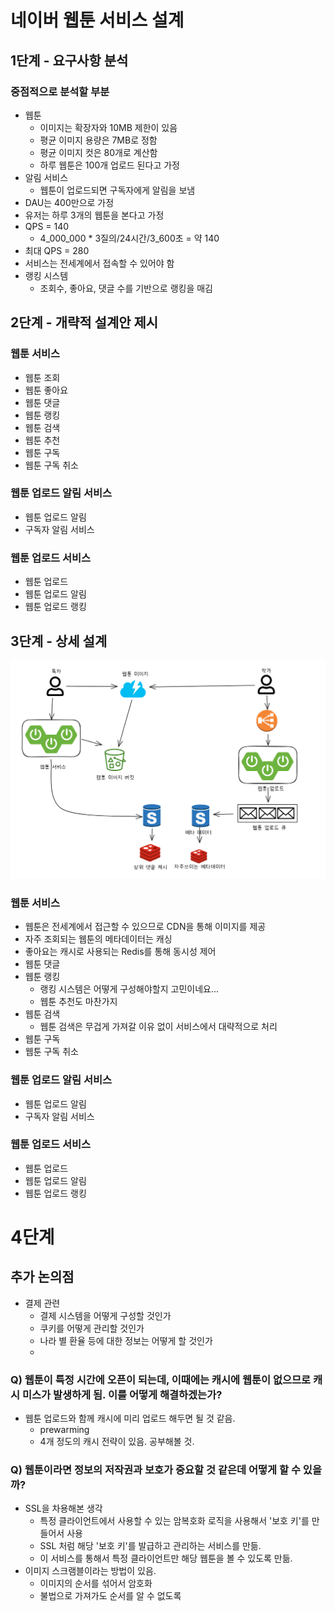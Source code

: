 # 네이버 웹툰 서비스 설계
## 1단계 - 요구사항 분석
### 중점적으로 분석할 부분
- 웹툰
  - 이미지는 확장자와 10MB 제한이 있음
  - 평균 이미지 용량은 7MB로 정함
  - 평균 이미지 컷은 80개로 계산함
  - 하루 웹툰은 100개 업로드 된다고 가정
- 알림 서비스
  - 웹툰이 업로드되면 구독자에게 알림을 보냄
- DAU는 400만으로 가정
- 유저는 하루 3개의 웹툰을 본다고 가정
- QPS = 140
  - 4_000_000 * 3질의/24시간/3_600초 = 약 140
- 최대 QPS = 280
- 서비스는 전세계에서 접속할 수 있어야 함
- 랭킹 시스템
  - 조회수, 좋아요, 댓글 수를 기반으로 랭킹을 매김

## 2단계 - 개략적 설계안 제시
### 웹툰 서비스
- 웹툰 조회
- 웹툰 좋아요
- 웹툰 댓글
- 웹툰 랭킹
- 웹툰 검색
- 웹툰 추천
- 웹툰 구독
- 웹툰 구독 취소

### 웹툰 업로드 알림 서비스
- 웹툰 업로드 알림
- 구독자 알림 서비스

### 웹툰 업로드 서비스
- 웹툰 업로드    
- 웹툰 업로드 알림
- 웹툰 업로드 랭킹

## 3단계 - 상세 설계
![네이버 웹툰 서비스 설계 아키텍처.png](img/%EB%84%A4%EC%9D%B4%EB%B2%84%20%EC%9B%B9%ED%88%B0%20%EC%84%9C%EB%B9%84%EC%8A%A4%20%EC%84%A4%EA%B3%84%20%EC%95%84%ED%82%A4%ED%85%8D%EC%B2%98.png)

### 웹툰 서비스
- 웹툰은 전세계에서 접근할 수 있으므로 CDN을 통해 이미지를 제공
- 자주 조회되는 웹툰의 메타데이터는 캐싱
- 좋아요는 캐시로 사용되는 Redis를 통해 동시성 제어
- 웹툰 댓글
- 웹툰 랭킹
  - 랭킹 시스템은 어떻게 구성해야할지 고민이네요...
  - 웹툰 추천도 마찬가지
- 웹툰 검색
  - 웹툰 검색은 무겁게 가져갈 이유 없이 서비스에서 대략적으로 처리
- 웹툰 구독
- 웹툰 구독 취소

### 웹툰 업로드 알림 서비스
- 웹툰 업로드 알림
- 구독자 알림 서비스

### 웹툰 업로드 서비스
- 웹툰 업로드
- 웹툰 업로드 알림
- 웹툰 업로드 랭킹

# 4단계
## 추가 논의점
- 결제 관련
  - 결제 시스템을 어떻게 구성할 것인가
  - 쿠키를 어떻게 관리할 것인가
  - 나라 별 환율 등에 대한 정보는 어떻게 할 것인가
  - 

### Q) 웹툰이 특정 시간에 오픈이 되는데, 이때에는 캐시에 웹툰이 없으므로 캐시 미스가 발생하게 됨. 이를 어떻게 해결하겠는가?
- 웹툰 업로드와 함께 캐시에 미리 업로드 해두면 될 것 같음.
  - prewarming
  - 4개 정도의 캐시 전략이 있음. 공부해볼 것.

### Q) 웹툰이라면 정보의 저작권과 보호가 중요할 것 같은데 어떻게 할 수 있을까?
- SSL을 차용해본 생각
  - 특정 클라이언트에서 사용할 수 있는 암복호화 로직을 사용해서 '보호 키'를 만들어서 사용
  - SSL 처럼 해당 '보호 키'를 발급하고 관리하는 서비스를 만듦.
  - 이 서비스를 통해서 특정 클라이언트만 해당 웹툰을 볼 수 있도록 만듦.
- 이미지 스크램블이라는 방법이 있음.
  - 이미지의 순서를 섞어서 암호화
  - 불법으로 가져가도 순서를 알 수 없도록